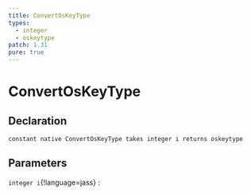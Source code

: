```yaml
---
title: ConvertOsKeyType
types:
  - integer
  - oskeytype
patch: 1.31
pure: true
---
```


# ConvertOsKeyType

## Declaration

```jass
constant native ConvertOsKeyType takes integer i returns oskeytype
```

## Parameters
`integer i`{!language=jass}
: 
